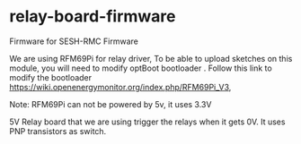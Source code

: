 # relay-board-firmware
Firmware for SESH-RMC Firmware

We are using RFM69Pi for relay driver,
To be able to upload sketches on this module, you will need to modify optBoot bootloader .
Follow this link to modify the bootloader https://wiki.openenergymonitor.org/index.php/RFM69Pi_V3,

Note: RFM69Pi can not be powered by 5v, it uses 3.3V

5V Relay board that we are using trigger the relays when it gets 0V. It uses PNP transistors as switch.

